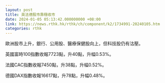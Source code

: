 ```yaml
---
layout: post
title: 英法德股市靠穩收市
date: 2024-01-05 05:13:42.000000000 +08:00
link: https://news.rthk.hk/rthk/ch/component/k2/1734991-20240105.htm
categories: rthk
---
```


歐洲股市上升，銀行、公用股、醫療保健股向上，但科技股仍有沽壓。

英國富時100指數收報7723點，升40點，升幅0.53%。

法國CAC指數收報7450點，升38點，升幅0.52%。

德國DAX指數收報16617點，升78點，升幅0.48%。
